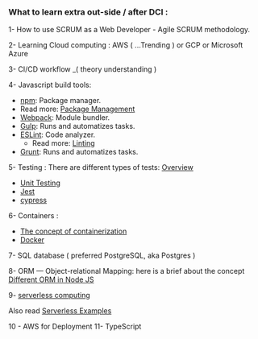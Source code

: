 ### What to learn extra out-side / after DCI :

1-  How to use SCRUM as a Web Developer - Agile SCRUM methodology.

2- Learning Cloud computing : AWS  ( ...Trending )  or GCP or Microsoft Azure

3-  CI/CD workflow _( theory  understanding )

4- Javascript build tools: 
-   [npm](https://www.npmjs.com/): Package manager.
-   Read more:  [Package Management](https://developerexperience.io/practices/package-management)
-   [Webpack](https://webpack.js.org/): Module bundler.
-   [Gulp](https://gulpjs.com/): Runs and automatizes tasks.
-   [ESLint](https://eslint.org/): Code analyzer.
    -   Read more:  [Linting](https://developerexperience.io/practices/linting)
-   [Grunt](https://gruntjs.com/): Runs and automatizes tasks.

5- Testing : There are different types of tests:  [Overview ](https://www.sitepoint.com/javascript-testing-unit-functional-integration/)

   -   [Unit Testing](https://www.freecodecamp.org/news/how-to-start-unit-testing-javascript/)
   -   [Jest](https://jestjs.io/)
  -   [cypress](https://www.cypress.io/)


6- Containers : 
   - [The concept of containerization](https://www.freecodecamp.org/news/the-docker-handbook/)
   - [Docker](https://www.docker.com/blog/getting-started-with-docker-using-node-jspart-i/)

7- SQL database ( preferred PostgreSQL, aka Postgres ) 

8- ORM — Object-relational Mapping:
    here is a brief about the concept [Different ORM in Node JS](https://medium.com/tkssharma/learn-all-about-different-orm-in-node-js-2021-38536828c1f0)
    
9- [serverless computing](https://www.cloudflare.com/en-gb/learning/serverless/what-is-serverless/)

Also read [Serverless Examples](https://www.serverless.com/examples)

10 - AWS for Deployment
11- TypeScript
  
     
  

